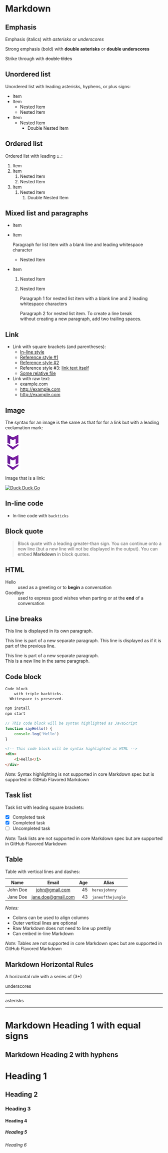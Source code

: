 <!-- This is a comment and will not be displayed in output -->

# Markdown

## Emphasis
Emphasis (italics) with *asterisks* or _underscores_

Strong emphasis (bold) with **double asterisks** or __double underscores__

Strike through with ~~double tildes~~

## Unordered list
Unordered list with leading asterisks, hyphens, or plus signs:
* Item
* Item
	- Nested Item
	- Nested Item
* Item
	+ Nested Item
		- Double Nested Item

## Ordered list
Ordered list with leading `1.`:
1. Item
1. Item
	1. Nested Item
	1. Nested Item
1. Item
	1. Nested Item
		1. Double Nested Item

## Mixed list and paragraphs
* Item
* Item

	Paragraph for list item with a blank line and leading whitespace character
	* Nested Item
* Item

	1. Nested Item
	1. Nested Item

		Paragraph 1 for nested list item with a blank line and 2 leading whitespace characters

		Paragraph 2 for nested list item. To create a line break  
		without creating a new paragraph, add two trailing spaces.

## Link
* Link with square brackets (and parentheses):
	* [In-line style](http://example.com "Title, aka text to show on hover")
	* [Reference style #1][1]
	* [Reference style #2][Arbitrary case-insensitive reference text]
	* Reference style #3: [link text itself]
	* [Some relative file](./README.md)
* Link with raw text:
	* example.com
	* http://example.com
	* <http://example.com>

[1]: http://slashdot.org "Slashdot"
[arbitrary case-insensitive reference text]: https://www.mozilla.org "Mozilla"
[link text itself]: http://www.reddit.com "Reddit"

## Image

The syntax for an image is the same as that for for a link but with a leading exclamation mark:

![In-line style](https://github.com/adam-p/markdown-here/raw/master/src/common/images/icon48.png)

![Reference style][logo]

[logo]: https://github.com/adam-p/markdown-here/raw/master/src/common/images/icon48.png

Image that is a link:

[![Duck Duck Go](https://upload.wikimedia.org/wikipedia/en/8/88/DuckDuckGo_logo.svg)](https://duckduckgo.com/)

## In-line code
* In-line code with `backticks`


## Block quote
> Block quote with a leading greater-than sign. You can continue onto a new line (but a new line
> will not be displayed in the output). You can embed **Markdown** in block quotes.

## HTML

<div>
	<dt>Hello</dt>
	<dd>used as a greeting or to <b>begin</b> a conversation</dd>
	<dt>Goodbye</dt>
	<dd>used to express good wishes when parting or at the <b>end</b> of a conversation</dd>
</div>

## Line breaks

This line is displayed in its own paragraph.

This line is part of a new separate paragraph.
This line is displayed as if it is part of the previous line.

This line is part of a new separate paragraph.  
This is a new line in the same paragraph.

## Code block
```
Code block
	with triple backticks.
  Whitespace is preserved.
```

```bash
npm install
npm start
```

```javascript
// This code block will be syntax highlighted as JavaScript
function sayHello() {
	console.log('Hello')
}
```

```html
<!-- This code block will be syntax highlighted as HTML -->
<div>
	<i>Hello</i>
</div>
```

*Note:* Syntax highlighting is not supported in core Markdown spec but is supported in GitHub Flavored Markdown

## Task list

Task list with leading square brackets:

* [x] Completed task
* [x] Completed task
* [ ] Uncompleted task

*Note:* Task lists are not supported in core Markdown spec but are supported in GitHub Flavored Markdown

## Table

Table with vertical lines and dashes:

| Name     | Email              | Age | Alias
| ---      | :---:              | ---:| ---
| John Doe | john@gmail.com     | 45  | `heresjohnny`
| Jane Doe | jane.doe@gmail.com | 43  | `janeofthejungle`

<i>Notes:</i>
* Colons can be used to align columns
* Outer vertical lines are optional
* Raw Markdown does not need to line up prettily
* Can embed in-line Markdown

*Note:* Tables are not supported in core Markdown spec but are supported in GitHub Flavored Markdown


## Markdown Horizontal Rules
A horizontal rule with a series of (3+)

underscores

___

asterisks

***


Markdown Heading 1 with equal signs
===

Markdown Heading 2 with hyphens
---

# Heading 1
## Heading 2
### Heading 3
#### Heading 4
##### Heading 5
###### Heading 6
